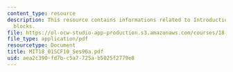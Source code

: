 ```yaml
---
content_type: resource
description: This resource contains informations related to Introduction to stacking
  blocks.
file: https://ol-ocw-studio-app-production.s3.amazonaws.com/courses/18-01sc-single-variable-calculus-fall-2010/aea2c390fd7bc5a7725ab5025f2779e8_MIT18_01SCF10_Ses96a.pdf
file_type: application/pdf
resourcetype: Document
title: MIT18_01SCF10_Ses96a.pdf
uid: aea2c390-fd7b-c5a7-725a-b5025f2779e8
---
```

